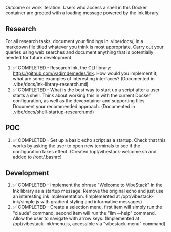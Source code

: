 <!-- This document holds the tasks that have previously been completed, or need to be completed. Please ensure a consistent format for your tasks. Please add to this list when performing a task. You can also choose to add ideas for future work here, even if you are not intending to take those actions currently. -->

Outcome or work iteration: Users who access a shell in this Docker container are greeted with a loading message powered by the Ink library. 

## Research
For all research tasks, document your findings in .vibe/docs/, in a markdown file titled whatever you think is most appropriate. Carry out your queries using web searches and document anything that is potentially needed for future development
1. ✅ COMPLETED - Research Ink, the CLI library: https://github.com/vadimdemedes/ink. How would you implement it, what are some examples of interesting interfaces? (Documented in .vibe/docs/ink-library-research.md)
2. ✅ COMPLETED - What is the best way to start up a script after a user starts a shell. Think about working this in with the current Docker configuration, as well as the devcontainer and supporting files. Document your recommended approach. (Documented in .vibe/docs/shell-startup-research.md)

## POC
1. ✅ COMPLETED - Set up a basic echo script as a startup. Check that this works by asking the user to open new terminals to see if the configuration takes effect. (Created /opt/vibestack-welcome.sh and added to /root/.bashrc)

## Development
1. ✅ COMPLETED - Implement the phrase "Welcome to VibeStack" in the Ink library as a startup message. Remove the original echo and just use an interesting ink implementation. (Implemented at /opt/vibestack-ink/simple.js with gradient styling and informative messages) 
2. ✅ COMPLETED - Create a selection menu, first item will simply run the "claude" command, second item will run the "llm --help" command. Allow the user to navigate with arrow keys. (Implemented at /opt/vibestack-ink/menu.js, accessible via "vibestack-menu" command)